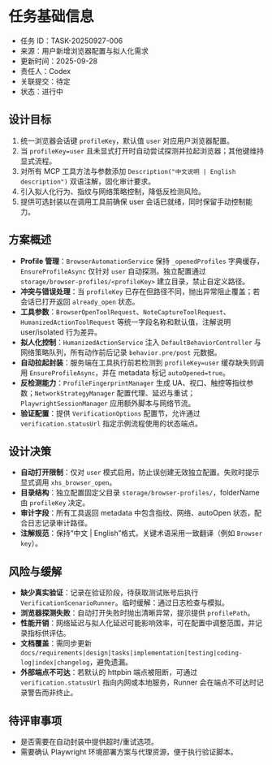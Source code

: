 # 任务基础信息
- 任务 ID：TASK-20250927-006
- 来源：用户新增浏览器配置与拟人化需求
- 更新时间：2025-09-28
- 责任人：Codex
- 关联提交：待定
- 状态：进行中

## 设计目标
1. 统一浏览器会话键 `profileKey`，默认值 `user` 对应用户浏览器配置。
2. 当 `profileKey=user` 且未显式打开时自动尝试探测并拉起浏览器；其他键维持显式流程。
3. 对所有 MCP 工具方法与参数添加 `Description("中文说明 | English description")` 双语注解，固化审计要求。
4. 引入拟人化行为、指纹与网络策略控制，降低反检测风险。
5. 提供可选封装以在调用工具前确保 user 会话已就绪，同时保留手动控制能力。

## 方案概述
- **Profile 管理**：`BrowserAutomationService` 保持 `_openedProfiles` 字典缓存，`EnsureProfileAsync` 仅针对 `user` 自动探测。独立配置通过 `storage/browser-profiles/<profileKey>` 建立目录，禁止自定义路径。
- **冲突与错误处理**：当 `profileKey` 已存在但路径不同，抛出异常阻止覆盖；若会话已打开返回 `already_open` 状态。
- **工具参数**：`BrowserOpenToolRequest`、`NoteCaptureToolRequest`、`HumanizedActionToolRequest` 等统一字段名称和默认值，注解说明 user/isolated 行为差异。
- **拟人化控制**：`HumanizedActionService` 注入 `DefaultBehaviorController` 与网络策略队列，所有动作前后记录 `behavior.pre/post` 元数据。
- **自动拉起封装**：服务端在工具执行前若检测到 `profileKey=user` 缓存缺失则调用 `EnsureProfileAsync`，并在 metadata 标记 `autoOpened=true`。
- **反检测能力**：`ProfileFingerprintManager` 生成 UA、视口、触控等指纹参数；`NetworkStrategyManager` 配置代理、延迟与重试；`PlaywrightSessionManager` 应用额外脚本与网络节流。
- **验证配置**：提供 `VerificationOptions` 配置节，允许通过 `verification.statusUrl` 指定示例流程使用的状态端点。

## 设计决策
- **自动打开限制**：仅对 `user` 模式启用，防止误创建无效独立配置。失败时提示显式调用 `xhs_browser_open`。
- **目录结构**：独立配置固定父目录 `storage/browser-profiles/`，folderName 由 `profileKey` 决定。
- **审计字段**：所有工具返回 metadata 中包含指纹、网络、autoOpen 状态，配合日志记录审计路径。
- **注解规范**：保持“中文 | English”格式，关键术语采用一致翻译（例如 `Browser key`）。

## 风险与缓解
- **缺少真实验证**：记录在验证阶段，待获取测试账号后执行 `VerificationScenarioRunner`。临时缓解：通过日志检查与模拟。
- **浏览器探测失败**：自动打开失败时抛出清晰异常，提示提供 `profilePath`。
- **性能开销**：网络延迟与拟人化延迟可能影响效率，可在配置中调整范围，并记录指标供评估。
- **文档覆盖**：需同步更新 `docs/requirements|design|tasks|implementation|testing|coding-log|index|changelog`，避免遗漏。
- **外部端点不可达**：若默认的 httpbin 端点被阻断，可通过 `verification.statusUrl` 指向内网或本地服务，Runner 会在端点不可达时记录警告而非终止。

## 待评审事项
- 是否需要在自动封装中提供超时/重试选项。
- 需要确认 Playwright 环境部署方案与代理资源，便于执行验证脚本。
